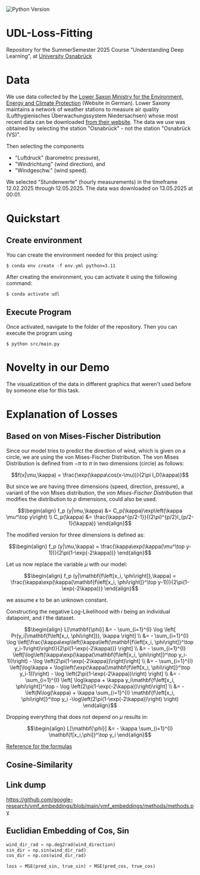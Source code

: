 ![Python Version](https://img.shields.io/badge/python-3.8--3.11-blue.svg)

# UDL-Loss-Fitting
Repository for the SummerSemester 2025 Course "Understanding Deep Learning", at [University Osnabrück](https://www.uni-osnabrueck.de/)

# Data

We use data collected by the [Lower Saxon Ministry for the Environment, Energy and Climate Protection](https://www.umwelt.niedersachsen.de/startseite/) (Website in German). Lower Saxony maintains a network of weather stations to measure air quality (Lufthygienisches Überwachungssystem Niedersachsen) whose most recent data can be downloaded [from their website](https://www.umwelt.niedersachsen.de/startseite/themen/luftqualitat/lufthygienische_uberwachung_niedersachsen/aktuelle_messwerte_messwertarchiv/messwertarchiv/download/). The data we use was obtained by selecting the station "Osnabrück" - not the station "Osnabrück (VS)".

Then selecting the components  
- "Luftdruck" (barometric pressure), 
- "Windrichtung" (wind direction), and 
- "Windgeschw." (wind speed).

We selected "Stundenwerte" (hourly measurements) in the timeframe 12.02.2025 through 12.05.2025. The data was downloaded on 13.05.2025 at 00:01.

# Quickstart
## Create environment
You can create the environment needed for this project using:
```
$ conda env create -f env.yml python=3.11
```
After creating the environment, you can activate it using the following command:
```
$ conda activate udl
```
## Execute Program
Once activated, navigate to the folder of the repository. Then you can execute the program using
```
$ python src/main.py
```

# Novelty in our Demo
The visualizatition of the data in different graphics that weren't used before by someone else for this task.

# Explanation of Losses
## Based on von Mises-Fischer Distribution
Since our model tries to predict the direction of wind, which is given on a circle, we are using the von Mises-Fischer Distribution. 
The von Mises Distribution is defined from $-\pi$ to $\pi$ in two dimensions (circle) as follows:

```math
f(x|\mu,\kappa) = \frac{\exp(\kappa\cos(x-\mu))}{2\pi I_0(\kappa)}
```

But since we are having three dimensions (speed, direction, pressure), a variant of the von Mises distribution, the _von Mises-Fischer Distribution_ that modifies the distribution to $p$ dimensions, could also be used. 

```math
\begin{align}
    f_p (y|\mu,\kappa) &= C_p(\kappa)\exp\left(\kappa \mu^\top y\right)  \\
    C_p(\kappa) &= \frac{\kappa^{p/2-1}}{(2\pi)^{p/2}I_{p/2-1}(\kappa)} 
\end{align}
```
The modified version for three dimensions is defined as:

```math
\begin{align}
    f_p (y|\mu,\kappa) = \frac{\kappa\exp(\kappa(\mu^\top y-1))}{2\pi(1-\exp(-2\kappa))}
\end{align}
```

Let us now replace the variable $\mu$ with our model:

```math
\begin{align}
    f_p (y|\mathbf{f\left[x_i, \phi\right]},\kappa) = \frac{\kappa\exp(\kappa(\mathbf{f\left[x_i, \phi\right]}^\top y-1))}{2\pi(1-\exp(-2\kappa))}
\end{align}
```
we assume $\kappa$ to be an unknown constant. 

Constructing the negative Log-Likelihood with $i$ being an individual datapoint, and $I$ the dataset.

```math
\begin{align}
    L[\mathbf{\phi}] &= - \sum_{i=1}^{I} \log \left[ Pr(y_i|\mathbf{f\left[x_i, \phi\right]}), \kappa \right] \\
    &= - \sum_{i=1}^{I} \log \left[\frac{\kappa\exp\left(\kappa\left(\mathbf{f\left[x_i, \phi\right]}^\top y_i-1\right)\right)}{2\pi(1-\exp(-2\kappa))} \right]  \\
    &= - \sum_{i=1}^{I} \left[\log\left(\kappa\exp(\kappa(\mathbf{f\left[x_i, \phi\right]}^\top y_i-1))\right) - \log \left(2\pi(1-\exp(-2\kappa))\right)\right]  \\
    &= - \sum_{i=1}^{I} \left[\log\kappa + \log\left(\exp(\kappa(\mathbf{f\left[x_i, \phi\right]}^\top y_i-1))\right) - \log \left(2\pi(1-\exp(-2\kappa))\right) \right] \\
    &= - \sum_{i=1}^{I} \left[ \log\kappa + \kappa y_i\mathbf{f\left[x_i, \phi\right]}^\top - \log \left(2\pi(1-\exp(-2\kappa))\right)\right] \\
    &= -\left(N\log(\kappa) + \kappa \sum_{i=1}^{I} \mathbf{f\left[x_i, \phi\right]}^\top  y_i -\log\left(2\pi(1-\exp(-2\kappa))\right) \right)
\end{align}
```
Dropping everything that does not depend on $\mu$ results in:

```math
\begin{align}
    L[\mathbf{\phi}] &= - \kappa \sum_{i=1}^{I} \mathbf{f[x_i,\phi]}^\top y_i 
\end{align}
```

[Reference for the formulas](https://jstraub.github.io/download/straub2017vonMisesFisherInference.pdf)

## Cosine-Similarity



## Link dump
https://github.com/google-research/vmf_embeddings/blob/main/vmf_embeddings/methods/methods.py


## Euclidian Embedding of Cos, Sin
```python
wind_dir_rad = np.deg2rad(wind_direction)
sin_dir = np.sin(wind_dir_rad)
cos_dir = np.cos(wind_dir_rad)

loss = MSE(pred_sin, true_sin) + MSE(pred_cos, true_cos)
```
